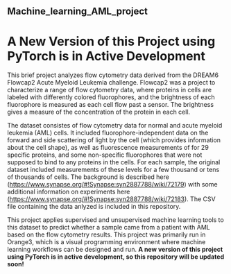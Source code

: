 ## Machine_learning_AML_project

# A New Version of this Project using PyTorch is in Active Development

This brief project analyzes flow cytometry data derived from the DREAM6 Flowcap2 Acute Myeloid Leukemia challenge. Flowcap2 was a project to characterize a range of flow cytometry data, where proteins in cells are labeled with differently colored fluorophores, and the brightness of each fluorophore is measured as each cell flow past a sensor. The brightness gives a measure of the concentration of the protein in each cell.

The dataset consistes of flow cytometry data for normal and acute myeloid leukemia (AML) cells. It included fluorophore-independent data on the forward and side scattering of light by the cell (which provides information about the cell shape), as well as fluorescence measurements of for 29 specific proteins, and some non-specific fluorophores that were not supposed to bind to any proteins in the cells.  For each sample, the original dataset included measurements of these levels for a few thousand or tens of thousands of cells. The background is described here (https://www.synapse.org/#!Synapse:syn2887788/wiki/72179) with some additional information on experiments here (https://www.synapse.org/#!Synapse:syn2887788/wiki/72183). The CSV file containing the data anlyzed is included in this repository.


This project applies supervised and unsupervised machine learning tools to this dataset to predict whether a sample came from a patient with AML based on the flow cytometry results. This project was primarily run in Orange3, which is a visual programming environment where machine learning workflows can be designed and run. **A new version of this project using PyTorch is in active development, so this repository will be updated soon!**
